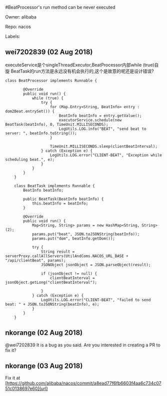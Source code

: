 #BeatProcessor's run method can be never executed

Owner: alibaba

Repo: nacos

Labels: 

## wei7202839 (02 Aug 2018)

executeService是个singleThreadExecutor,BeatProcessor内部while (true)自旋
BeatTask的run方法是永远没有机会执行的,这个是故意的呢还是设计错误?
```
class BeatProcessor implements Runnable {

        @Override
        public void run() {
            while (true) {
                try {
                    for (Map.Entry<String, BeatInfo> entry : dom2Beat.entrySet()) {
                        BeatInfo beatInfo = entry.getValue();
                        executorService.schedule(new BeatTask(beatInfo), 0, TimeUnit.MILLISECONDS);
                        LogUtils.LOG.info("BEAT", "send beat to server: ", beatInfo.toString());
                    }

                    TimeUnit.MILLISECONDS.sleep(clientBeatInterval);
                } catch (Exception e) {
                    LogUtils.LOG.error("CLIENT-BEAT", "Exception while scheduling beat.", e);
                }
            }
        }
    }

    class BeatTask implements Runnable {
        BeatInfo beatInfo;

        public BeatTask(BeatInfo beatInfo) {
            this.beatInfo = beatInfo;
        }

        @Override
        public void run() {
            Map<String, String> params = new HashMap<String, String>(2);
            params.put("beat", JSON.toJSONString(beatInfo));
            params.put("dom", beatInfo.getDom());

            try {
                String result = serverProxy.callAllServers(UtilAndComs.NACOS_URL_BASE + "/api/clientBeat", params);
                JSONObject jsonObject = JSON.parseObject(result);

                if (jsonObject != null) {
                    clientBeatInterval = jsonObject.getLong("clientBeatInterval");

                }
            } catch (Exception e) {
                LogUtils.LOG.error("CLIENT-BEAT", "failed to send beat: " + JSON.toJSONString(beatInfo), e);
            }
        }
    }
```

## nkorange (02 Aug 2018)

@wei7202839 It is a bug as you said. Are you interested in creating a PR to fix it?

## nkorange (03 Aug 2018)

Fix it at [https://github.com/alibaba/nacos/commit/a8ead77f6fb6603f4aa6c734c0751c0138697e60](url)

